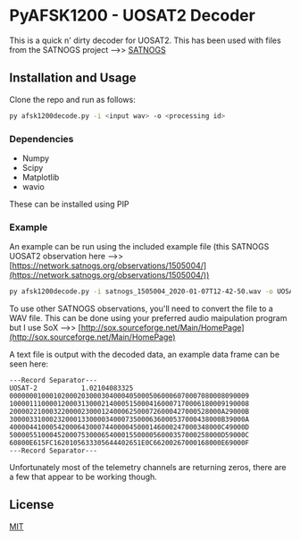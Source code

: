 # PyAFSK1200 - UOSAT2 Decoder

This is a quick n' dirty decoder for UOSAT2. This has been used with files from the SATNOGS project -->> [SATNOGS](https://network.satnogs.org)

## Installation and Usage

Clone the repo and run as follows:
```bash
py afsk1200decode.py -i <input wav> -o <processing id>
```

### Dependencies

- Numpy
- Scipy
- Matplotlib
- wavio

These can be installed using PIP

### Example

An example can be run using the included example file (this SATNOGS UOSAT2 observation here -->> [https://network.satnogs.org/observations/1505004/](https://network.satnogs.org/observations/1505004/))
```bash
py afsk1200decode.py -i satnogs_1505004_2020-01-07T12-42-50.wav -o UOSAT_Data
```

To use other SATNOGS observations, you'll need to convert the file to a WAV file. This can be done using your preferred audio maipulation program but I use SoX -->> [http://sox.sourceforge.net/Main/HomePage](http://sox.sourceforge.net/Main/HomePage)

A text file is output with the decoded data, an example data frame can be seen here:
```
---Record Separator---
UOSAT-2           1.02104083325
000000010001020002030003040004050005060006070007080008090009
100001110000120003130002140005150004160007170006180009190008
20000221000322000023000124000625000726000427000528000A29000B
30000331000232000133000034000735000636000537000438000B39000A
40000441000542000643000744000045000146000247000348000C49000D
50000551000452000753000654000155000056000357000258000D59000C
60800E615FC1620105633305644402651E0C66200267000168000E69000F
---Record Separator---
```
Unfortunately most of the telemetry channels are returning zeros, there are a few that appear to be working though.

## License
[MIT](https://choosealicense.com/licenses/mit/)
